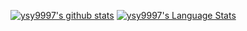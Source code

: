 
[![ysy9997's github stats](https://github-readme-stats.vercel.app/api?username=ysy9997&count_private=1&custom_title=ysy9997&bg_color=0,F2F2F2,F2F2F2&title_color=939393&text_color=00000)](https://github.com/anuraghazra/github-readme-stats)
[![ysy9997's Language Stats](https://github-readme-stats.vercel.app/api?username=ysy9997&count_private=1&custom_title=ysy9997&bg_color=0,F2F2F2,F2F2F2&title_color=939393&text_color=00000)](https://github.com/anuraghazra/github-readme-stats)
